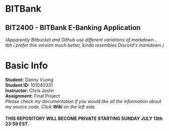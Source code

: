 # **BITBank**
## BIT2400 - BITBank E-Banking Application
_(Apparently Bitbucket and Github use different variations of markdown... tbh i prefer this version much better, kinda resembles Discord's markdown.)_


Basic Info
==========
**Student:** Danny Vuong  
**Student ID:** 101040331  
**Instructor:** Chris Joslin  
**Assignment:** Final Project  
_Please check my documentation if you would like all the information about my source code. Click **Wiki** on the left side._


#### **THIS REPOSITORY WILL BECOME PRIVATE STARTING SUNDAY JULY 13th 23:59 EST.**